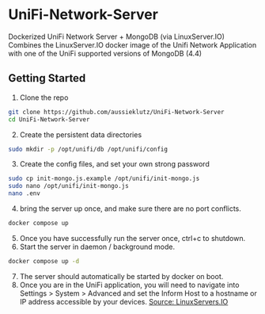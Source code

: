 # UniFi-Network-Server
Dockerized UniFi Network Server + MongoDB (via LinuxServer.IO)
Combines the LinuxServer.IO docker image of the Unifi Network Application with one of the UniFi supported versions of MongoDB (4.4)

## Getting Started
1. Clone the repo
```bash
git clone https://github.com/aussieklutz/UniFi-Network-Server
cd UniFi-Network-Server
```
2. Create the persistent data directories
```bash
sudo mkdir -p /opt/unifi/db /opt/unifi/config
```
3. Create the config files, and set your own strong password
```bash
sudo cp init-mongo.js.example /opt/unifi/init-mongo.js
sudo nano /opt/unifi/init-mongo.js
nano .env
```
4.  bring the server up once, and make sure there are no port conflicts.
```bash
docker compose up
```
5. Once you have successfully run the server once, ctrl+c to shutdown.
6. Start the server in daemon / background mode.
```bash
docker compose up -d
```
7. The server should automatically be started by docker on boot.
8. Once you are in the UniFi application, you will need to navigate into Settings > System > Advanced and set the Inform Host to a hostname or IP address accessible by your devices. [Source: LinuxServers.IO](https://docs.linuxserver.io/images/docker-unifi-network-application/#device-adoption)

